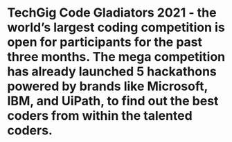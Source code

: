# TechGig Code Gladiators 2021 - the world’s largest coding competition is open for participants for the past three months. The mega competition has already launched 5 hackathons powered by brands like Microsoft, IBM, and UiPath, to find out the best coders from within the talented coders.
